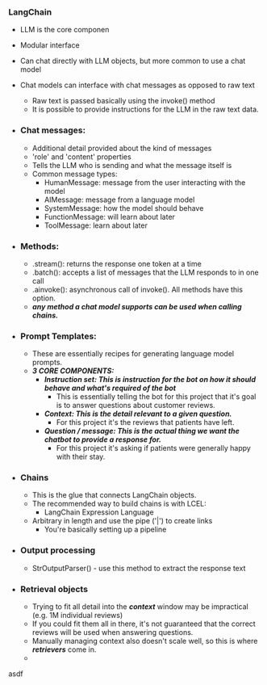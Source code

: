 ### LangChain

* LLM is the core componen
* Modular interface
* Can chat directly with LLM objects, but more common to use a chat model
* Chat models can interface with chat messages as opposed to raw text

  * Raw text is passed basically using the invoke() method
  * It is possible to provide instructions for the LLM in the raw text data.
* ### Chat messages:


  * Additional detail provided about the kind of messages
  * 'role' and 'content' properties
  * Tells the LLM who is sending and what the message itself is
  * Common message types:
    * HumanMessage: message from the user interacting with the model
    * AIMessage: message from a language model
    * SystemMessage: how the model should behave
    * FunctionMessage: will learn about later
    * ToolMessage: learn about later
* ### Methods:


  * .stream(): returns the response one token at a time
  * .batch(): accepts a list of messages that the LLM responds to in one call
  * .ainvoke(): asynchronous call of invoke().  All methods have this option.
  * ***any method a chat model supports can be used when calling chains.***
* ### Prompt Templates:


  * These are essentially recipes for generating language model prompts.
  * ***3 CORE COMPONENTS:***
    * ***Instruction set: This is instruction for the bot on how it should behave and what's required of the bot***
      * This is essentially telling the bot for this project that it's goal is to answer questions about customer reviews.
    * ***Context: This is the detail relevant to a given question.***
      * For this project it's the reviews that patients have left.
    * ***Question / message: This is the actual thing we want the chatbot to provide a response for.***
      * For this project it's asking if patients were generally happy with their stay.
* ### Chains


  * This is the glue that connects LangChain objects.
  * The recommended way to build chains is with LCEL:
    * LangChain Expression Language
  * Arbitrary in length and use the pipe ('|') to create links
    * You're basically setting up a pipeline
* ### Output processing


  * StrOutputParser() - use this method to extract the response text
* ### Retrieval objects


  * Trying to fit all detail into the ***context*** window may be impractical (e.g. 1M individual reviews)
  * If you could fit them all in there, it's not guaranteed that the correct reviews will be used when answering questions.
  * Manually managing context also doesn't scale well, so this is where ***retrievers*** come in.
  * 








asdf
